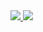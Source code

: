 <div>
  <a href = 'https://github.com/felipesveiga'>
  <img src = 'https://github-readme-stats.vercel.app/api?username=felipesveiga&show_icons=true&theme=radical'>
  <img src = 'https://github-readme-stats.vercel.app/api/wakatime?username=felipesveiga'
  
  </div>
  
